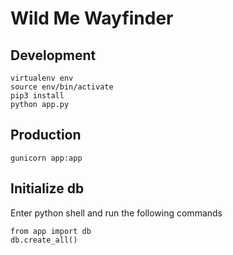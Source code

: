 # Wild Me Wayfinder 

## Development 
```
virtualenv env 
source env/bin/activate
pip3 install 
python app.py
```

## Production
`gunicorn app:app`

## Initialize db
Enter python shell and run the following commands
```
from app import db
db.create_all()
```